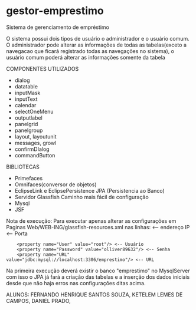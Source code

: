# gestor-emprestimo
Sistema de gerenciamento de empréstimo

O sistema possui dois tipos de usuário o administrador e o usuário comum. O administrador pode alterar as 
informações de todas as tabelas(exceto a navegacao que ficará registrado todas as navegações no sistema), o usuário 
comum poderá alterar as informações somente da tabela

COMPONENTES UTILIZADOS
 - dialog
 - datatable
 - inputMask
 - inputText
 - calendar
 - selectOneMenu
 - outputlabel
 - panelgrid
 - panelgroup
 - layout, layoutunit
 - messages, growl
 - confirmDIalog
 - commandButton
 
BIBLIOTECAS
 - Primefaces
 - Omnifaces(conversor de objetos)
 - EclipseLink e EclipsePersistence JPA (Persistencia ao Banco)
 - Servidor Glassfish Caminho mais fácil de configuração
 - Mysql
 - JSF

Nota de execução: Para executar apenas alterar as configurações em Paginas Web/WEB-ING/glassfish-resources.xml
nas linhas:
	<property name="serverName" value="endereço servidor"/> <-- endereço IP
        <property name="portNumber" value="porta"/> <-- Porta

        <property name="User" value="root"/> <-- Usuário
        <property name="Password" value="olliver89632"/> <-- Senha
        <property name="URL" value="jdbc:mysql://localhost:3306/emprestimo"/> <-- URL
	
Na primeira execução deverá existir o banco "emprestimo" no MysqlServer com isso o JPA já fará a criação das tabelas
e a inserção dos dados iniciais desde que não haja erros nas configurações ditas acima.

ALUNOS:
FERNANDO HENRIQUE SANTOS SOUZA,
KETELEM LEMES DE CAMPOS,
DANIEL PRADO,
